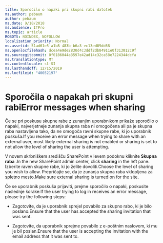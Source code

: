 ```yaml
---
title: Sporočilo o napaki pri skupni rabi datotek
ms.author: pebaum
author: pebaum
ms.date: 9/18/2018
ms.audience: ITPro
ms.topic: article
ROBOTS: NOINDEX, NOFOLLOW
localization_priority: Normal
ms.assetid: 51ad61e5-a1b8-483b-b6a3-ec13ed09dd68
ms.openlocfilehash: dcea4e9de2830d4c3ddf2db84911e0f313012c9f
ms.sourcegitcommit: 0f0186044a3597e42ad14c32ca58e7224344dcfa
ms.translationtype: MT
ms.contentlocale: sl-SI
ms.lasthandoff: 12/15/2019
ms.locfileid: "40052197"
---
```

# <a name="error-messages-when-sharing"></a><span data-ttu-id="3e477-102">Sporočila o napakah pri skupni rabi</span><span class="sxs-lookup"><span data-stu-id="3e477-102">Error messages when sharing</span></span>

<span data-ttu-id="3e477-103">Če se pri poskusu skupne rabe z zunanjim uporabnikom prikaže sporočilo o napaki, najverjetneje zunanja skupna raba ni omogočena ali pa je skupna raba nastavljena tako, da ne omogoča ravni skupne rabe, ki jo uporabnik poskuša.</span><span class="sxs-lookup"><span data-stu-id="3e477-103">If you receive an error message when trying to share with an external user, most likely external sharing is not enabled or sharing is set to not allow the level of sharing the user is attempting.</span></span>
  
<span data-ttu-id="3e477-104">V novem skrbniškem središču SharePoint v levem podoknu kliknite **Skupna raba** .</span><span class="sxs-lookup"><span data-stu-id="3e477-104">In the  new SharePoint admin center, click **sharing** in the left pane.</span></span> <span data-ttu-id="3e477-105">Izberite raven skupne rabe, ki jo želite dovoliti.</span><span class="sxs-lookup"><span data-stu-id="3e477-105">Choose the level of sharing you wish to allow.</span></span> <span data-ttu-id="3e477-106">Prepričajte se, da je zunanja skupna raba vklopljena za spletno mesto.</span><span class="sxs-lookup"><span data-stu-id="3e477-106">Make sure external sharing is turned on for the site.</span></span> 
  
<span data-ttu-id="3e477-107">Če se uporabnik poskuša prijaviti, prejme sporočilo o napaki, poskusite naslednje korake:</span><span class="sxs-lookup"><span data-stu-id="3e477-107">If the user trying to log in receives an error message, please try the following steps:</span></span>
  
- <span data-ttu-id="3e477-108">Zagotovite, da je uporabnik sprejel povabilo za skupno rabo, ki je bilo poslano.</span><span class="sxs-lookup"><span data-stu-id="3e477-108">Ensure that the user has accepted the sharing invitation that was sent.</span></span>
    
- <span data-ttu-id="3e477-109">Zagotovite, da uporabnik sprejme povabilo z e-poštnim naslovom, ki mu je bil poslan.</span><span class="sxs-lookup"><span data-stu-id="3e477-109">Ensure that the user is accepting the invitation with the email address that it was sent to.</span></span>
    

